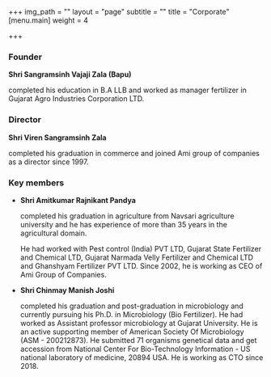 +++
img_path = ""
layout = "page"
subtitle = ""
title = "Corporate"
[menu.main]
weight = 4

+++
### **Founder**

**Shri Sangramsinh Vajaji Zala (Bapu)**

completed his education in B.A LLB and worked as manager fertilizer in Gujarat Agro Industries Corporation LTD.

### **Director**

**Shri Viren Sangramsinh Zala**

completed his graduation in commerce and joined Ami group of companies as a director since 1997.

### **Key members**

* **Shri Amitkumar Rajnikant Pandya**

  completed his graduation in agriculture from Navsari agriculture university and he has experience of more than 35 years in the agricultural domain.

  He had worked with Pest control (India) PVT LTD, Gujarat State Fertilizer and Chemical LTD, Gujarat Narmada Velly Fertilizer and Chemical LTD and Ghanshyam Fertilizer PVT LTD. Since 2002, he is working as CEO of Ami Group of Companies.
* **Shri Chinmay Manish Joshi**

  completed his graduation and post-graduation in microbiology and currently pursuing his Ph.D. in Microbiology (Bio Fertilizer). He had worked as Assistant professor microbiology at Gujarat University. He is an active supporting member of American Society Of Microbiology (ASM - 200212873). He submitted 71 organisms genetical data and get accession from National Center For Bio-Technology Information - US national laboratory of medicine, 20894 USA. He is working as CTO since 2018. 
